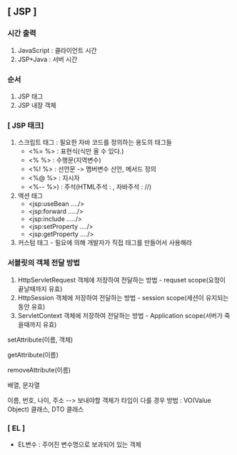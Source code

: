 ## [ JSP ]

### 시간 출력

1. JavaScript : 클라이언트 시간
2. JSP+Java : 서버 시간



### 순서 

1. JSP 태그
2. JSP 내장 객체



### [ JSP 태크]

1. 스크립트 태그 : 필요한 자바 코드를 정의하는 용도의 태그들
   - <%= %> : 표현식(식만 올 수 있다.)
   - <%  %> : 수행문(지역변수)
   - <%!  %> : 선언문 -> 멤버변수 선언, 메서드 정의
   - <%@  %> : 지시자
   - <%-- %>) : 주석(HTML주석 : <!--  -->,  자바주석 : //)
2. 액션 태그
   -  <jsp:useBean ..../>
   - <jsp:forward ...../>
   - <jsp:include ...../>
   - <jsp:setProperty ..../>
   - <jsp:getProperty ..../>
3. 커스텀 태그 - 필요에 의해 개발자가 직접 태그를 만들어서 사용해라





### 서블릿의 객체 전달 방법

1. HttpServletRequest 객체에 저장하여 전달하는 방법 - requset scope(요청이 끝날때까지 유효)
2. HttpSession 객체에 저장하여 전달하는 방법 - session scope(세션이 유지되는 동안 유효)
3. ServletContext 객체에 저장하여 전달하는 방법 - Application scope(서버가 죽을때까지 유효)

setAttribute(이름, 객체)

getAttribute(이름)

removeAttribute(이름)

배열, 문자열

이름, 번호, 나이, 주소 --> 보내야할 객체가 타입이 다를 경우 방법 : VO(Value Object) 클래스, DTO 클래스



### [ EL ]

- EL변수 : 주어진 변수명으로 보과되어 있는 객체





